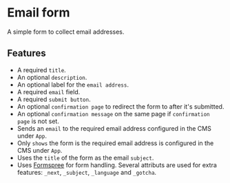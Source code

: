 # Email form

A simple form to collect email addresses.

## Features

* A required `title`.
* An optional `description`.
* An optional label for the `email address`.
* A required `email` field.
* A required `submit button`.
* An optional `confirmation page` to redirect the form to after it's submitted.
* An optional `confirmation message` on the same page if `confirmation page` is not set.
* Sends an `email` to the required email address configured in the CMS under `App`.
* Only `shows` the form is the required email address is configured in the CMS under `App`.
* Uses the `title` of the form as the email `subject`.
* Uses [Formspree](https://formspree.io/) for form handling. Several attributs are used for extra features: `_next`, `_subject`, `_language` and `_gotcha`.
